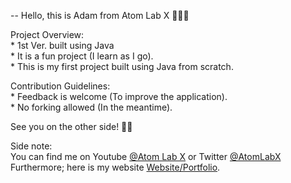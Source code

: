                        


-- Hello, this is Adam from Atom Lab X 👨🏾‍💻

Project Overview:<br>
    * 1st Ver. built using Java<br>
    * It is a fun project (I learn as I go).<br>
    * This is my first project built using Java from scratch.<br>

Contribution Guidelines:<br>
    * Feedback is welcome (To improve the application).<br>
    * No forking allowed (In the meantime).

See you on the other side! 👋🏾

Side note:<br>
You can find me on Youtube <a href="https://www.youtube.com/channel/UC3a4IUMJzJZCuxm8iOcTrJA">@Atom Lab X</a> or Twitter <a href="https://twitter.com/AtomLabX">@AtomLabX</a><br>Furthermore; here is my website <a href="https://AtomLabX.Dev">Website/Portfolio</a>.


